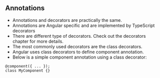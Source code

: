 ## Annotations

- Annotations and decorators are practically the same.
- Annotations are Angular specific and are implemented by TypeScript decorators
- There are different type of decorators. Check out the decorators chapter for more details.
- The most commonly used decorators are the class decorators.
- Angular uses class decorators to define component annotation.
- Below is a simple component annotation using a class decorator:

~~~~{.numberLines .java startFrom="1"}
@component({ ... });
class MyComponent {}
~~~~~~~

<!-- ; -->
